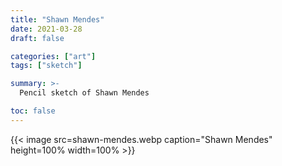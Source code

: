 ```yaml
---
title: "Shawn Mendes"
date: 2021-03-28
draft: false

categories: ["art"]
tags: ["sketch"]

summary: >-
  Pencil sketch of Shawn Mendes

toc: false
---
```


{{< image src=shawn-mendes.webp caption="Shawn Mendes" height=100% width=100% >}}
